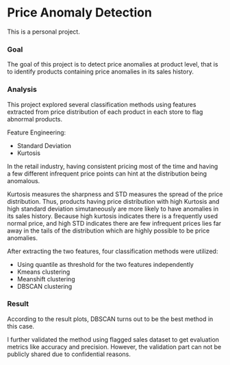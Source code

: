 # Price Anomaly Detection
This is a personal project.

### Goal
The goal of this project is to detect price anomalies at product level, that is to identify products containing price anomalies in its sales history.


### Analysis
This project explored several classification methods using features extracted from price distribution of each product in each store to flag abnormal products.

Feature Engineering:
- Standard Deviation
- Kurtosis

In the retail industry, having consistent pricing most of the time and having a few different infrequent price points can hint at the distribution being anomalous. 

Kurtosis measures the sharpness and STD measures the spread of the price distribution. Thus, products having price distribution with high Kurtosis and high standard deviation simutaneously are more likely to have anomalies in its sales history. Because high kurtosis indicates there is a frequently used normal price, and high STD indicates there are few infrequent prices lies far away in the tails of the distribution which are highly possible to be price anomalies.

After extracting the two features, four classification methods were utilized:
- Using quantile as threshold for the two features independently
- Kmeans clustering
- Meanshift clustering
- DBSCAN clustering


### Result
According to the result plots, DBSCAN turns out to be the best method in this case. 

I further validated the method using flagged sales dataset to get evaluation metrics like accuracy and precision. However, the validation part can not be publicly shared due to confidential reasons.
